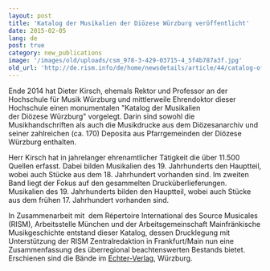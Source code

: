 ```yaml
---
layout: post
title: 'Katalog der Musikalien der Diözese Würzburg veröffentlicht'
date: 2015-02-05
lang: de
post: true
category: new_publications
image: '/images/old/uploads/csm_978-3-429-03715-4_5f4b787a3f.jpg'
old_url: 'http://de.rism.info/de/home/newsdetails/article/44/catalog-of-the-music-of-the-diocese-of-wuerzburg-published-1.html'
---
```


Ende 2014 hat Dieter Kirsch, ehemals Rektor und Professor an der Hochschule für Musik&nbsp;Würzburg und mittlerweile Ehrendoktor dieser Hochschule einen monumentalen "Katalog der Musikalien der&nbsp;Diözese&nbsp;Würzburg" vorgelegt. Darin sind sowohl die Musikhandschriften als auch die&nbsp;Musikdrucke&nbsp;aus dem Diözesanarchiv und seiner zahlreichen (ca. 170) Deposita aus Pfarrgemeinden der Diözese Würzburg enthalten.&nbsp;

Herr Kirsch hat in jahrelanger ehrenamtlicher&nbsp;Tätigkeit die über 11.500 Quellen&nbsp;erfasst.&nbsp;Dabei bilden Musikalien des 19. Jahrhunderts den Hauptteil, wobei auch Stücke aus dem 18. Jahrhundert vorhanden sind.&nbsp;Im zweiten Band liegt der Fokus auf den gesammelten Drucküberlieferungen. Musikalien des 19. Jahrhunderts bilden den Hauptteil, wobei auch Stücke aus dem frühen 17. Jahrhundert vorhanden sind.

In Zusammenarbeit mit &nbsp;dem Répertoire International des Source Musicales (RISM), Arbeitsstelle München und der Arbeitsgemeinschaft Mainfränkische Musikgeschichte entstand dieser Katalog, dessen Drucklegung mit Unterstützung der RISM Zentralredaktion in Frankfurt/Main nun eine Zusammenfassung des überregional beachtenswerten Bestands bietet. Erschienen sind die Bände&nbsp;im [Echter-Verlag](http://www.echter.de/index.html/die-musikalien-der-dioezese-wuerzburg/f3373a87-3350-4282-bc8a-79b1562bed51?mode=detail "Opens external link in new window"), Würzburg.

